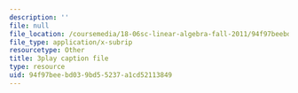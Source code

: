 ```yaml
---
description: ''
file: null
file_location: /coursemedia/18-06sc-linear-algebra-fall-2011/94f97beebd039bd55237a1cd52113849_9Q1q7s1jTzU.srt
file_type: application/x-subrip
resourcetype: Other
title: 3play caption file
type: resource
uid: 94f97bee-bd03-9bd5-5237-a1cd52113849
---
```

